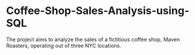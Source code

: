 # Coffee-Shop-Sales-Analysis-using-SQL
The project aims to analyze the sales of a fictitious coffee shop, Maven Roasters, operating out of three NYC locations.
